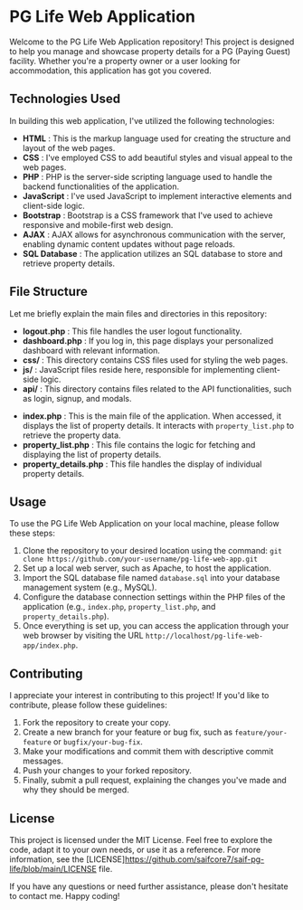 

# PG Life Web Application

Welcome to the PG Life Web Application repository! This project is designed to help you manage and showcase property details for a PG (Paying Guest) facility. Whether you're a property owner or a user looking for accommodation, this application has got you covered.

## Technologies Used

In building this web application, I've utilized the following technologies:

- **HTML** : This is the markup language used for creating the structure and layout of the web pages.
- **CSS** : I've employed CSS to add beautiful styles and visual appeal to the web pages.
- **PHP** : PHP is the server-side scripting language used to handle the backend functionalities of the application.
- **JavaScript** : I've used JavaScript to implement interactive elements and client-side logic.
- **Bootstrap** : Bootstrap is a CSS framework that I've used to achieve responsive and mobile-first web design.
- **AJAX** : AJAX allows for asynchronous communication with the server, enabling dynamic content updates without page reloads.
- **SQL Database** : The application utilizes an SQL database to store and retrieve property details.

## File Structure

Let me briefly explain the main files and directories in this repository:

- **logout.php** : This file handles the user logout functionality.
- **dashboard.php** : If you log in, this page displays your personalized dashboard with relevant information.
- **css/** : This directory contains CSS files used for styling the web pages.
- **js/** : JavaScript files reside here, responsible for implementing client-side logic.
- **api/** : This directory contains files related to the API functionalities, such as login, signup, and modals.

* **index.php** : This is the main file of the application. When accessed, it displays the list of property details. It interacts with `property_list.php` to retrieve the property data.
* **property_list.php** : This file contains the logic for fetching and displaying the list of property details.
* **property_details.php** : This file handles the display of individual property details.

## Usage

To use the PG Life Web Application on your local machine, please follow these steps:

1. Clone the repository to your desired location using the command: `git clone https://github.com/your-username/pg-life-web-app.git`
2. Set up a local web server, such as Apache, to host the application.
3. Import the SQL database file named `database.sql` into your database management system (e.g., MySQL).
4. Configure the database connection settings within the PHP files of the application (e.g., `index.php`, `property_list.php`, and `property_details.php`).
5. Once everything is set up, you can access the application through your web browser by visiting the URL `http://localhost/pg-life-web-app/index.php`.

## Contributing

I appreciate your interest in contributing to this project! If you'd like to contribute, please follow these guidelines:

1. Fork the repository to create your copy.
2. Create a new branch for your feature or bug fix, such as `feature/your-feature` or `bugfix/your-bug-fix`.
3. Make your modifications and commit them with descriptive commit messages.
4. Push your changes to your forked repository.
5. Finally, submit a pull request, explaining the changes you've made and why they should be merged.

## License

This project is licensed under the MIT License. Feel free to explore the code, adapt it to your own needs, or use it as a reference. For more information, see the [LICENSE]https://github.com/saifcore7/saif-pg-life/blob/main/LICENSE file.

If you have any questions or need further assistance, please don't hesitate to contact me. Happy coding!

